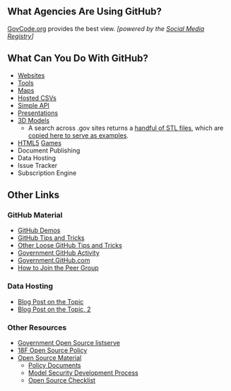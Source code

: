 
## What Agencies Are Using GitHub?  

[GovCode.org](http://www.govcode.org) provides the best view. _[powered  by the [Social Media Registry](https://registry.usa.gov/)]_  

## What Can You Do With GitHub?  

* [Websites](https://github.com/18F/github-in-government/blob/master/pages/websites_in_github.md)
* [Tools](http://gsa.github.io/Open-Data-Collaboration-Sandbox/tools_hosted_in_github/)
* [Maps](https://github.com/18F/github-in-government/blob/master/pages/maps_in_github.md)
* [Hosted CSVs](https://github.com/18F/github-in-government/blob/master/pages/CSVs_in_github.md)
* [Simple API](https://github.com/GSA/Very-Simple-API)
* [Presentations](http://gsa.github.io/Open-Data-Collaboration-Sandbox/github_presentations/)
* [3D Models](https://github.com/blog/1465-stl-file-viewing)
  * A search across .gov sites returns a [handful of STL files](https://www.google.com/search?q=filetype:stl+site:.gov), which are [copied here to serve as examples](https://github.com/18F/github-demos/tree/master/sample_files/stl).  
* [HTML5](https://github.com/EnclaveGames/Captain-Rogers/tree/gh-pages) [Games](http://github.com/gabrielecirulli/2048/)
* Document Publishing
* Data Hosting
* Issue Tracker
* Subscription Engine


## Other Links 

### GitHub Material 
* [GitHub Demos](https://github.com/18F/github-demos)
* [GitHub Tips and Tricks](https://github.com/18F/github-in-government/blob/master/tips_and_tricks.md)
* [Other Loose GitHub Tips and Tricks](http://gsa.github.io/Open-Data-Collaboration-Sandbox/github_tips_and_tricks/)
* [Government GitHub Activity](http://www.govcode.org/)
* [Government.GitHub.com](https://government.github.com/)
* [How to Join the Peer Group](https://github.com/government/welcome#readme)

### Data Hosting
* [Blog Post on the Topic](http://ben.balter.com/2013/12/30/data-user-experience/)
* [Blog Post on the Topic, 2](http://ben.balter.com/2013/09/16/treat-data-as-code/)

### Other Resources 
* [Government Open Source listserve](https://groups.google.com/forum/?nomobile=true#!forum/government-open-source)
* [18F Open Source Policy](https://github.com/18F/open-source-policy/blob/master/policy.md)
* [Open Source Material](http://18f.github.io/open-source-program/)
  * [Policy Documents](http://18f.github.io/open-source-program/pages/policy_documents)
  * [Model Security Development Process](http://18f.github.io/open-source-program/pages/model_security_development_process.html)
  * [Open Source Checklist](http://18f.github.io/open-source-program/pages/opensource_checklist)

